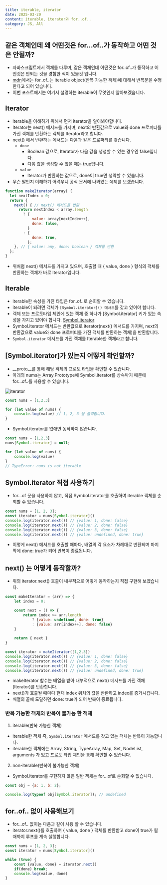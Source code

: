 ```yaml
---
title: iterable, iterator
date: 2025-03-20
content: iterable, iterator과 for..of..
category: JS, All
---
```


## 같은 객체인데 왜 어떤것은 for...of..가 동작하고 어떤 것은 안될까?
- 자바스크립트에서 객체를 다루며, 같은 객체인데 어떤것은 for..of..가 동작하고 어떤것은 안되는 것을 경험한 적이 있을것 입니다.
- [mdn](https://developer.mozilla.org/ko/docs/Web/JavaScript/Reference/Statements/for...of)에서는 for..of..는 iterable object(반복 가능한 객체)에 대해서 반복문을 수행한다고 되어 있습니다.
- 이번 포스트에서는 여기서 설명하는 iterable이 무엇인지 알아보겠습니다. 

## Iterator
- iterable을 이해하기 위해서 먼저 iterator을 알아봐야합니다.
- Iterator는 next() 메서드를 가지며, next의 반환값으로 value와 done 프로퍼티를 가진 객체를 반환하는 객체를 Iterator라고 합니다.
- next() 에서 반환하는 메서드는 다음과 같은 프로퍼티를 갖습니다.
    - `done`
        - Boolean 값으로, Iterator가 다음 값을 생성할 수 있는 경우엔 false입니다.
        - 다음 값을 생성할 수 없을 때는 true입니다.
    - `value`
        - Iterator가 반환하는 값으로, done이 true면 생략할 수 있습니다.
- 무슨 말인지 이해하기 어려우니 공식 문서에 나와있는 예제를 보겠습니다.

```js
function makeIterator(array) {
  let nextIndex = 0;
  return {
    next() { // next() 메서드를 반환
      return nextIndex < array.length
        ? {
            value: array[nextIndex++],
            done: false,
          }
        : {
            done: true,
          };
    }, // { value: any, done: boolean } 객체를 반환
  };
} 
```
- 위처럼 next() 메서드를 가지고 있으며, 호출할 때 { value, done } 형식의 객체를 반환하는 객체가 바로 Iterator입니다.

## Iterable
- iterable한 속성을 가진 타입은 for..of..로 순회할 수 있습니다.
- iterable이 되려면 객체가 `[Symbol.iterator]() 메서드`를 갖고 있어야 합니다.
- 객체 또는 프로토타입 체인에 있는 객체 중 하나가 [Symbol.iterator] 키가 있는 속성을 가지고 있어야 합니다. [Symbol.iterator]()
- Symbol.iterator 메서드는 반환값으로 iterator(next() 메서드를 가지며, next의 반환값으로 value와 done 프로퍼티를 가진 객체를 반환하는 객체)을 반환합니다.
- `Symbol.iterator` 메서드를 가진 객체를 Iterable한 객체라고 합니다.

## [Symbol.iterator]가 있는지 어떻게 확인할까?
- __proto__를 통해 해당 객체의 프로토 타입을 확인할 수 있습니다.
- 아래의 nums는 Array.Prototype에 Symbol.iterator를 상속박기 때문에 for...of..를 사용할 수 있습니다.

![iterator](/iterator-iterable.png)

```js
const nums = [1,2,3]

for (let value of nums) {
    console.log(value) // 1, 2, 3 을 출력합니다.
}
```
- Symbol.iterator를 없애면 동작하지 않습니다.

```js
const nums = [1,2,3]
nums[Symbol.iterator] = null;

for (let value of nums) {
    console.log(value)
}
// TypeError: nums is not iterable
```

## Symbol.iterator 직접 사용하기
- for...of 문을 사용하지 않고, 직접 Symbol.iterator를 호출하여 iterable 객체를 순회할 수 있습니다.
```jsx
const nums = [1, 2, 3];
const iterator = nums[Symbol.iterator]()
console.log(iterator.next()) // {value: 1, done: false}
console.log(iterator.next()) // {value: 2, done: false}
console.log(iterator.next()) // {value: 3, done: false}
console.log(iterator.next()) // {value: undefined, done: true}
```
- 이렇게 next() 메서드를 호출할 때마다, 배열의 각 요소가 차례대로 반환되며 마지막에 done: true가 되어 반복이 종료됩니다.

## next() 는 어떻게 동작할까?
- 위의 iterator.next() 호출이 내부적으로 어떻게 동작하는지 직접 구현해 보겠습니다.
```js
const makeIterator = (arr) => {
    let index = 0;

    const next = () => {
        return index >= arr.length 
            ? {value: undefined, done: true} 
            : {value: arr[index++], done: false}
    }
    
    return { next }
}

const iterator = makeIterator([1,2,3])
console.log(iterator.next()) // {value: 1, done: false}
console.log(iterator.next()) // {value: 2, done: false}
console.log(iterator.next()) // {value: 3, done: false}
console.log(iterator.next()) // {value: undefined, done: true}
```
- makeIterator 함수는 배열을 받아 내부적으로 next() 메서드를 가진 객체(Iterator)를 반환합니다.
- next()가 호출될 때마다 현재 index 위치의 값을 반환하고 index를 증가시킵니다.
- 배열의 끝에 도달하면 done: true가 되어 반복이 종료됩니다.

### 반복 가능한 객체와 반복이 불가능 한 객체
1. iterable(반복 가능한 객체)
- iterable한 객체 즉, `Symbol.iterator` 메서드를 갖고 있는 객체는 반복이 가능합니다.
- iterable한 객체에는 Array, String, TypeArray, Map, Set, NodeList, arguments 가 있고 프로토 타입 체인을 통해 확인할 수 있습니다.

2. non-iterable(반복이 불가능한 객체)
- Symbol.iterator를 구현하지 않은 일반 객체는 for...of로 순회할 수 없습니다.

```js
const obj = {a: 1, b: 2};

console.log(typeof obj[Symbol.iterator]); // undefined
```

## for..of.. 없이 사용해보기
- for…of.. 없이는 다음과 같이 사용 할 수 있습니다.
- iterator.next()를 호출하여 { value, done } 객체를 반환받고 done이 true가 될 때까지 루프를 계속 실행합니다.
```jsx
const nums = [1, 2, 3];
const iterator = nums[Symbol.iterator]()

while (true) {
    const {value, done} = iterator.next()
    if(done) break;
    console.log(value, done)
}
```